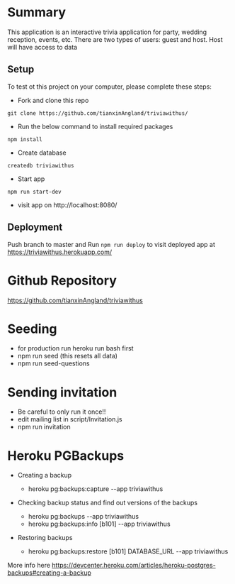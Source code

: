 # Summary

This application is an interactive trivia application for party, wedding reception, events, etc. There are two types of users: guest and host. Host will have access to data

## Setup

To test ot this project on your computer, please complete these steps:

- Fork and clone this repo

```
git clone https://github.com/tianxinAngland/triviawithus/
```

- Run the below command to install required packages

```
npm install
```

- Create database

```
createdb triviawithus
```

- Start app

```
npm run start-dev
```

- visit app on http://localhost:8080/

## Deployment

Push branch to master and Run `npm run deploy` to visit deployed app at https://triviawithus.herokuapp.com/

# Github Repository

https://github.com/tianxinAngland/triviawithus

# Seeding

- for production run heroku run bash first
- npm run seed (this resets all data)
- npm run seed-questions

# Sending invitation

- Be careful to only run it once!!
- edit mailing list in script/Invitation.js
- npm run invitation

# Heroku PGBackups

- Creating a backup

  - heroku pg:backups:capture --app triviawithus

- Checking backup status and find out versions of the backups

  - heroku pg:backups --app triviawithus
  - heroku pg:backups:info [b101] --app triviawithus

- Restoring backups
  - heroku pg:backups:restore [b101] DATABASE_URL --app triviawithus

More info here https://devcenter.heroku.com/articles/heroku-postgres-backups#creating-a-backup
